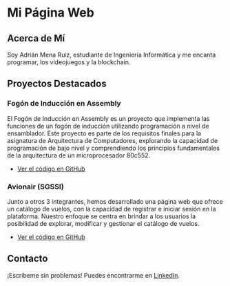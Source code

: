 # Mi Página Web

## Acerca de Mí
Soy Adrián Mena Ruiz, estudiante de Ingeniería Informática y me encanta programar, los videojuegos y la blockchain.

## Proyectos Destacados
### Fogón de Inducción en Assembly
El Fogón de Inducción en Assembly es un proyecto que implementa las funciones de un fogón de inducción utilizando programación a nivel de ensamblador. Este proyecto es parte de los requisitos finales para la asignatura de Arquitectura de Computadores, explorando la capacidad de programación de bajo nivel y comprendiendo los principios fundamentales de la arquitectura de un microprocesador 80c552.
- [Ver el código en GitHub](https://github.com/Adrimr7/Fog-n-de-Inducci-n-Assembly)

### Avionair (SGSSI)
Junto a otros 3 integrantes, hemos desarrollado una página web que ofrece un catálogo de vuelos, con la capacidad de registrar e iniciar sesión en la plataforma. Nuestro enfoque se centra en brindar a los usuarios la posibilidad de explorar, modificar y gestionar el catálogo de vuelos.
- [Ver el código en GitHub](https://github.com/Adrimr7/SGSSI-Proyecto)

## Contacto
¡Escríbeme sin problemas! Puedes encontrarme en [LinkedIn](https://www.linkedin.com/in/adrian-mena-ruiz/).


